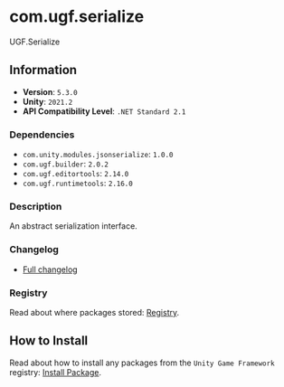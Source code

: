 # com.ugf.serialize

UGF.Serialize

## Information

- **Version**: `5.3.0`
- **Unity**: `2021.2`
- **API Compatibility Level**: `.NET Standard 2.1`

### Dependencies

- `com.unity.modules.jsonserialize`: `1.0.0`
- `com.ugf.builder`: `2.0.2`
- `com.ugf.editortools`: `2.14.0`
- `com.ugf.runtimetools`: `2.16.0`


### Description

An abstract serialization interface.

### Changelog

- [Full changelog](changelog.md)

### Registry

Read about where packages stored: [Registry](https://github.com/unity-game-framework/organization/blob/main/docs/registry.md).

## How to Install

Read about how to install any packages from the `Unity Game Framework` registry: [Install Package](https://github.com/unity-game-framework/organization/blob/main/docs/install-packages.md).
